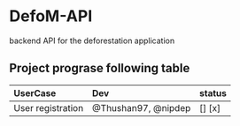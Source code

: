 # DefoM-API
backend API for the deforestation application

## Project prograse following table
| UserCase | Dev | status |
| :---     | :---| :---   |
| User registration | @Thushan97, @nipdep | [] [x] |
